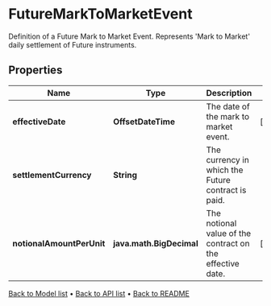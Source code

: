 

# FutureMarkToMarketEvent

Definition of a Future Mark to Market Event. Represents 'Mark to Market' daily settlement of Future instruments.

## Properties

| Name | Type | Description | Notes |
|------------ | ------------- | ------------- | -------------|
|**effectiveDate** | **OffsetDateTime** | The date of the mark to market event. |  [optional] |
|**settlementCurrency** | **String** | The currency in which the Future contract is paid. |  |
|**notionalAmountPerUnit** | **java.math.BigDecimal** | The notional value of the contract on the effective date. |  [optional] |



[Back to Model list](../README.md#documentation-for-models) &#8226; [Back to API list](../README.md#documentation-for-api-endpoints) &#8226; [Back to README](../README.md)


